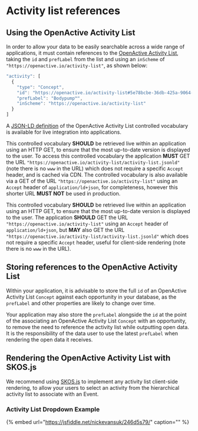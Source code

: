 # Activity list references

## Using the OpenActive Activity List

In order to allow your data to be easily searchable across a wide range of applications, it must contain references to the [OpenActive Activity List](https://www.openactive.io/activity-list/), taking the `id` and `prefLabel` from the list and using an `inScheme` of `"https://openactive.io/activity-list"`, as shown below:

```javascript
"activity": [
  {
    "type": "Concept",
    "id": "https://openactive.io/activity-list#5e78bcbe-36db-425a-9064-bf96d09cc351",
    "prefLabel": "Bodypump™",
    "inScheme": "https://openactive.io/activity-list"
  }
]
```

A [JSON-LD definition](https://www.openactive.io/accessibility-support/accessibility-support.jsonld) of the OpenActive Activity List controlled vocabulary is available for live integration into applications.

This controlled vocabulary **SHOULD** be retrieved live within an application using an HTTP GET, to ensure that the most up-to-date version is displayed to the user. To access this controlled vocabulary the application **MUST** GET the URL `"https://openactive.io/activity-list/activity-list.jsonld"` \(note there is no `www` in the URL\) which does not require a specific `Accept` header, and is cached via CDN. The controlled vocabulary is also available via a GET of the URL `"https://openactive.io/activity-list"` using an `Accept` header of `application/ld+json`, for completeness, however this shorter URL **MUST NOT** be used in production.

This controlled vocabulary **SHOULD** be retrieved live within an application using an HTTP GET, to ensure that the most up-to-date version is displayed to the user. The application **SHOULD** GET the URL `"https://openactive.io/activity-list"` using an `Accept` header of `application/ld+json`, but **MAY** also GET the URL `"https://openactive.io/activity-list/activity-list.jsonld"` which does not require a specific `Accept` header, useful for client-side rendering \(note there is no `www` in the URL\).

## Storing references to the OpenActive Activity List

Within your application, it is advisable to store the full `id` of an OpenActive Activity List `Concept` against each opportunity in your database, as the `prefLabel` and other properties are likely to change over time.

Your application may also store the `prefLabel` alongside the `id` at the point of the associating an OpenActive Activity List `Concept` with an opportunity, to remove the need to reference the activity list while outputting open data. It is the responsibility of the data user to use the latest `prefLabel` when rendering the open data it receives.

## Rendering the OpenActive Activity List with SKOS.js

We recommend using [SKOS.js](https://www.npmjs.com/package/@openactive/skos) to implement any activity list client-side rendering, to allow your users to select an activity from the hierarchical activity list to associate with an Event.

### Activity List Dropdown Example

{% embed url="https://jsfiddle.net/nickevansuk/246d5s79/" caption="" %}

